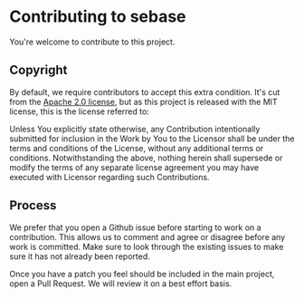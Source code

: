 # Contributing to sebase

You're welcome to contribute to this project.

## Copyright

By default, we require contributors to accept this extra condition. It's cut
from the [Apache 2.0 license](https://www.apache.org/licenses/LICENSE-2.0), but
as this project is released with the MIT license, this is the license referred
to:

Unless You explicitly state otherwise, any Contribution intentionally submitted
for inclusion in the Work by You to the Licensor shall be under the terms and
conditions of the License, without any additional terms or conditions.
Notwithstanding the above, nothing herein shall supersede or modify the terms
of any separate license agreement you may have executed with Licensor regarding
such Contributions.

## Process

We prefer that you open a Github issue before starting to work on a
contribution.  This allows us to comment and agree or disagree before any work
is committed.  Make sure to look through the existing issues to make sure it
has not already been reported.

Once you have a patch you feel should be included in the main project, open
a Pull Request. We will review it on a best effort basis.
